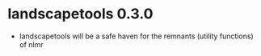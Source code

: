 # landscapetools 0.3.0

* landscapetools will be a safe haven for the remnants (utility functions) of nlmr
